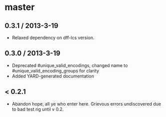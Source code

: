 # master

## 0.3.1 / 2013-3-19

* Relaxed dependency on dff-lcs version.

## 0.3.0 / 2013-3-19

* Deprecated #unique_valid_encodings, changed name to #unique_valid_encoding_groups for clarity
* Added YARD-generated documentation

## < 0.2.1

* Abandon hope, all ye who enter here.  Grievous errors undiscovered due to bad test rig until v 0.2.